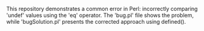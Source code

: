 This repository demonstrates a common error in Perl: incorrectly comparing 'undef' values using the 'eq' operator.  The 'bug.pl' file shows the problem, while 'bugSolution.pl' presents the corrected approach using defined().